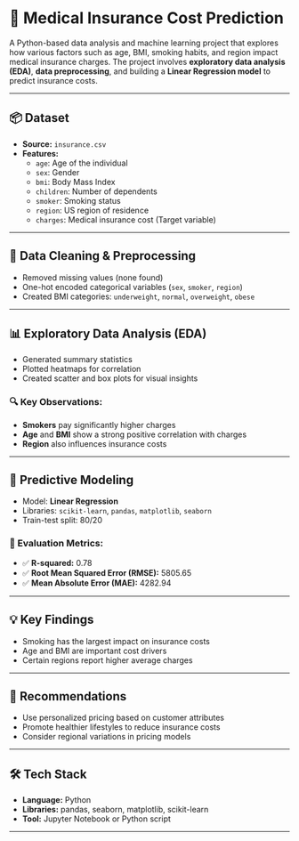 # 🏥 Medical Insurance Cost Prediction

A Python-based data analysis and machine learning project that explores how various factors such as age, BMI, smoking habits, and region impact medical insurance charges. The project involves **exploratory data analysis (EDA)**, **data preprocessing**, and building a **Linear Regression model** to predict insurance costs.

---

## 📦 Dataset

- **Source:** `insurance.csv`
- **Features:**
  - `age`: Age of the individual
  - `sex`: Gender
  - `bmi`: Body Mass Index
  - `children`: Number of dependents
  - `smoker`: Smoking status
  - `region`: US region of residence
  - `charges`: Medical insurance cost (Target variable)

---

## 🧹 Data Cleaning & Preprocessing

- Removed missing values (none found)
- One-hot encoded categorical variables (`sex`, `smoker`, `region`)
- Created BMI categories: `underweight`, `normal`, `overweight`, `obese`

---

## 📊 Exploratory Data Analysis (EDA)

- Generated summary statistics
- Plotted heatmaps for correlation
- Created scatter and box plots for visual insights

### 🔍 Key Observations:

- **Smokers** pay significantly higher charges
- **Age** and **BMI** show a strong positive correlation with charges
- **Region** also influences insurance costs

---

## 🤖 Predictive Modeling

- Model: **Linear Regression**
- Libraries: `scikit-learn`, `pandas`, `matplotlib`, `seaborn`
- Train-test split: 80/20

### 🧪 Evaluation Metrics:

- ✅ **R-squared:** 0.78  
- ✅ **Root Mean Squared Error (RMSE):** 5805.65  
- ✅ **Mean Absolute Error (MAE):** 4282.94

---

## 💡 Key Findings

- Smoking has the largest impact on insurance costs  
- Age and BMI are important cost drivers  
- Certain regions report higher average charges

---

## 📌 Recommendations

- Use personalized pricing based on customer attributes  
- Promote healthier lifestyles to reduce insurance costs  
- Consider regional variations in pricing models

---

## 🛠 Tech Stack

- **Language:** Python  
- **Libraries:** pandas, seaborn, matplotlib, scikit-learn  
- **Tool:** Jupyter Notebook or Python script

---

